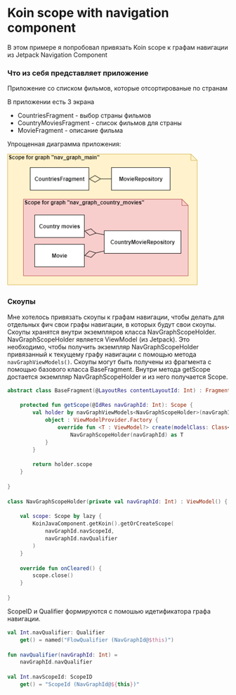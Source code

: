 # Koin scope with navigation component

В этом примере я попробовал привязать Koin scope к графам навигации из Jetpack Navigation Component

### Что из себя представляет приложение
Приложение со списком фильмов, которые отсортированые по странам

В приложении есть 3 экрана
* CountriesFragment - выбор страны фильмов
* CountryMoviesFragment - список фильмов для страны
* MovieFragment - описание фильма

Упрощенная диаграмма приложения:

  <img src="images/scope_diagram.png" height="300" >

### Скоупы
Мне хотелось привязать скоупы к графам навигации, чтобы делать для отдельных фич свои графы навигации, в которых будут свои скоупы. Скоупы хранятся внутри экземпляров класса NavGraphScopeHolder. NavGraphScopeHolder является ViewModel (из Jetpack). Это необходимо, чтобы получить экземпляр NavGraphScopeHolder привязанный к текущему графу навигации с помощью метода `navGraphViewModels()`. Скоупы могут быть получены из фрагмента с помощью базового класса BaseFragment. Внутри метода getScope достается экземпляр NavGraphScopeHolder и из него получается Scope.

```kt
abstract class BaseFragment(@LayoutRes contentLayoutId: Int) : Fragment(contentLayoutId) {

    protected fun getScope(@IdRes navGraphId: Int): Scope {
        val holder by navGraphViewModels<NavGraphScopeHolder>(navGraphId) {
            object : ViewModelProvider.Factory {
                override fun <T : ViewModel?> create(modelClass: Class<T>): T =
                    NavGraphScopeHolder(navGraphId) as T
            }
        }

        return holder.scope
    }

}

class NavGraphScopeHolder(private val navGraphId: Int) : ViewModel() {

    val scope: Scope by lazy {
        KoinJavaComponent.getKoin().getOrCreateScope(
            navGraphId.navScopeId,
            navGraphId.navQualifier
        )
    }

    override fun onCleared() {
        scope.close()
    }

}

```

 ScopeID и Qualifier формируются с помошью идетификатора графа навигации. 

```kt
val Int.navQualifier: Qualifier
    get() = named("FlowQualifier (NavGraphId@$this)")

fun navQualifier(navGraphId: Int) =
    navGraphId.navQualifier

val Int.navScopeId: ScopeID
    get() = "ScopeId (NavGraphId@${this})"


```
